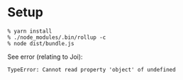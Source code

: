 # Setup

```
% yarn install
% ./node_modules/.bin/rollup -c
% node dist/bundle.js
```

See error (relating to Joi):

```
TypeError: Cannot read property 'object' of undefined
```
